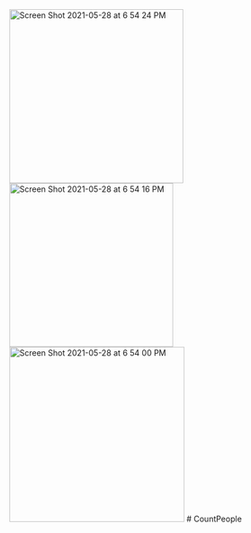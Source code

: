 <img width="309" alt="Screen Shot 2021-05-28 at 6 54 24 PM" src="https://user-images.githubusercontent.com/44032676/120045381-40793280-bfe6-11eb-9cab-6492d1dbaef9.png">
<img width="291" alt="Screen Shot 2021-05-28 at 6 54 16 PM" src="https://user-images.githubusercontent.com/44032676/120045384-4111c900-bfe6-11eb-9525-c51cf6a26722.png">
<img width="311" alt="Screen Shot 2021-05-28 at 6 54 00 PM" src="https://user-images.githubusercontent.com/44032676/120045385-41aa5f80-bfe6-11eb-95ad-a332c2ac2e42.png">
# CountPeople
